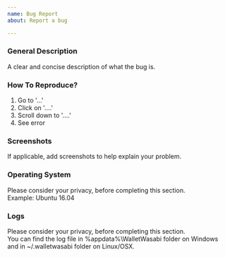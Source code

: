 ```yaml
---
name: Bug Report
about: Report a bug

---
```


### General Description
A clear and concise description of what the bug is.

### How To Reproduce?

1. Go to '...'
2. Click on '....'
3. Scroll down to '....'
4. See error

### Screenshots
If applicable, add screenshots to help explain your problem.

### Operating System

Please consider your privacy, before completing this section.  
Example: Ubuntu 16.04

### Logs
Please consider your privacy, before completing this section.  
You can find the log file in %appdata%\WalletWasabi folder on Windows and in ~/.walletwasabi folder on Linux/OSX.
